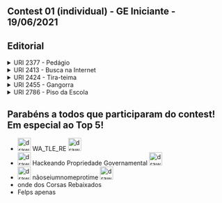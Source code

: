 ## Contest 01 (individual) - GE Iniciante - 19/06/2021

## Editorial

<details>
    <summary>URI 2377 - Pedágio</summary>
<div markdown=1>
    <caption><sup> OBI - Olimpíada Brasileira de Informática 2010 Fase 1 Nível 1 </caption></sup>

```cpp
#include<bits/stdc++.h>

using namespace std;

int main(){
    int l, d, k, p, custoTotal=0, qtdPedagios=0;

    scanf("%d %d", &l, &d);
    scanf("%d %d", &k, &p);

    custoTotal = custoTotal + l*k;

    qtdPedagios = qtdPedagios + (l/d);

    custoTotal = custoTotal + (qtdPedagios*p);

    printf("%d\n", custoTotal);

    return 0;
}
``` 

</div>
</details>

<details>
    <summary>URI 2413 - Busca na Internet</summary>

<div markdown=1>
    <caption><sup> OBI - Olimpíada Brasileira de Informática 2012 Fase 1 Nível Júnior </caption></sup>

```cpp
#include<bits/stdc++.h>

using namespace std;

int main(){
    int t, pessoasLink3=0, pessoasLink2=0, pessoasLink1=0;

    cin >> t;

    pessoasLink3 = t;
    
    pessoasLink2 = 2*pessoasLink3;

    pessoasLink1 = 2*pessoasLink2;

    printf("%d\n", pessoasLink1);

    return 0;
}
``` 

</div>
</details>


<details>
    <summary>URI 2424 - Tira-teima</summary>
    

<div markdown=1>
    <caption><sup> OBI - Olimpíada Brasileira de Informática 2012 Fase 2 Nível</caption></sup>

```cpp
#include<bits/stdc++.h>

using namespace std;

int main(){
    int x, y, largura=432, altura=468;

    cin >> x >> y;

    if(x>=0 && x<=largura){

        if(y>=0 && y<=altura){
            cout << "dentro" << endl;
        }
        else{
            cout << "fora" << endl
        }

    }
    else{
        cout << "fora" << endl;
    }

    return 0;
}
``` 

</div>
</details>

<details>
    <summary>URI 2455 - Gangorra</summary>

<div markdown=1>
    <caption><sup>OBI - Olimpíada Brasileira de Informática 2014 Fase 1 Nível Júnior</caption></sup>

```cpp
#include<bits/stdc++.h>

using namespace std;

int main(){
    int p1, c1, p2, c2, ladoEsquerdo, ladoDireito;

    scanf("%d %d %d %d", &p1, &c1, &p2, &c2);

    ladoEsquerdo = p1*c1;
    
    ladoDireito = p2*c2;

    if(ladoEsquerdo==ladoDireito){
        cout << "0" << endl;
    }
    else if(ladoEsquerdo>ladoDireito){
        cout << "-1\n";
    }
    else{
        cout << "1" << endl;
    }

    return 0;
}
``` 

</div>
</details>

<details>
    <summary>URI 2786 - Piso da Escola</summary>

<div markdown=1>
    <caption><sup>OBI - Olimpíada Brasileira de Informática 2018 - Fase 1</caption></sup>

```cpp

#include<bits/stdc++.h>

using namespace std;

int main() {

  int l, c;

  cin >> l >> c;

  int tipo2 = ((l-1)+(c-1))*2;

  int tipo1 = (l*c) + ((l-1)*(c-1));

  cout << tipo1 << endl << tipo2 << endl;

  return 0;
}

``` 

</div>
</details>

## Parabéns a todos que participaram do contest! Em especial ao Top 5!

- <img src="https://github.githubassets.com/images/icons/emoji/unicode/1f947.png?v8" alt="drawing" width="30"/> WA_TLE_RE <img src="https://github.githubassets.com/images/icons/emoji/unicode/1f947.png?v8" alt="drawing" width="30"/>
- <img src="https://github.githubassets.com/images/icons/emoji/unicode/1f948.png?v8" alt="drawing" width="30"/> Hackeando Propriedade Governamental <img src="https://github.githubassets.com/images/icons/emoji/unicode/1f948.png?v8" alt="drawing" width="30"/>
- <img src="https://github.githubassets.com/images/icons/emoji/unicode/1f949.png?v8" alt="drawing" width="30"/> nãoseiumnomeprotime <img src="https://github.githubassets.com/images/icons/emoji/unicode/1f949.png?v8" alt="drawing" width="30"/>
- onde dos Corsas Rebaixados
- Felps apenas